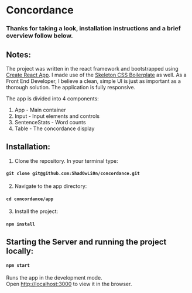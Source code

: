 # Concordance

### Thanks for taking a look, installation instructions and a brief overview follow below.

## Notes:

The project was written in the react framework and bootstrapped using [Create React App](https://github.com/facebookincubator/create-react-app). I made use of the [Skeleton CSS Boilerplate](http://getskeleton.com/) as well. As a Front End Developer, I believe a clean, simple UI is just as important as a thorough solution. The application is fully responsive.

The app is divided into 4 components:
1. App - Main container
2. Input - Input elements and controls
3. SentenceStats - Word counts
4. Table - The concordance display

## Installation:

1. Clone the repository. In your terminal type:
#### `git clone git@github.com:Shad0wLi0n/concordance.git`
2. Navigate to the app directory:
#### `cd concordance/app`
3. Install the project:
#### `npm install`

## Starting the Server and running the project locally:

#### `npm start`

Runs the app in the development mode.<br>
Open [http://localhost:3000](http://localhost:3000) to view it in the browser.
